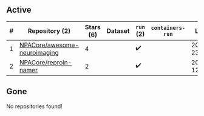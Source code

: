 ## Active
| # | Repository (2) | Stars (6) | Dataset | `run` (2) | `containers-run` | Last Modified |
| --- | --- | --- | --- | --- | --- | --- |
| 1 | [NPACore/awesome-neuroimaging](https://github.com/NPACore/awesome-neuroimaging) | 4 |  | :heavy_check_mark: |  | 2024-10-29 23:30:57+00:00 |
| 2 | [NPACore/reproin-namer](https://github.com/NPACore/reproin-namer) | 2 |  | :heavy_check_mark: |  | 2024-08-28 12:45:28+00:00 |

## Gone
No repositories found!
